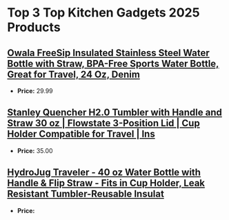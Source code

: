 # Top 3 Top Kitchen Gadgets 2025 Products

## [Owala FreeSip Insulated Stainless Steel Water Bottle with Straw, BPA-Free Sports Water Bottle, Great for Travel, 24 Oz, Denim](https://www.amazon.com/Owala-FreeSip-Insulated-Stainless-BPA-Free/dp/B0BZYCJK89/ref=zg_bs_g_kitchen_d_sccl_1/137-1916322-3993909?psc=1&tag=mychanneld-20)
- **Price:** 29.99

## [Stanley Quencher H2.0 Tumbler with Handle and Straw 30 oz | Flowstate 3-Position Lid | Cup Holder Compatible for Travel | Ins](https://www.amazon.com/Flowstate-3-Position-Compatible-Insulated-Stainless/dp/B0DR9PNXX3/ref=zg_bs_g_kitchen_d_sccl_2/137-1916322-3993909?psc=1&tag=mychanneld-20)
- **Price:** 35.00

## [HydroJug Traveler - 40 oz Water Bottle with Handle & Flip Straw - Fits in Cup Holder, Leak Resistant Tumbler-Reusable Insulat](https://www.amazon.com/HydroJug-Traveler-Resistant-Tumbler-Reusable-Insulated/dp/B0DT2MJ49Q/ref=zg_bs_g_kitchen_d_sccl_3/137-1916322-3993909?psc=1&tag=mychanneld-20)
- **Price:** 

